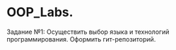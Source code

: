 # OOP_Labs.

Задание №1: Осуществить выбор языка и технологий программирования. Оформить гит-репозиторий.


